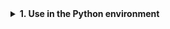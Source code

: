 <details>
<summary><strong>1. Use in the Python environment</strong></summary>

+ <details>
  <summary><strong>1.1. Import the module</strong></summary>
  # title 1
  content1
  ## subtitle 1
  content 1.1
  ## subtitle 2
  content 1.2
  # title 2
  content 2
  </details>

+ <details>
  <summary><strong>1.2. Export the module</strong></summary>
  content2
  </details>

</details>
